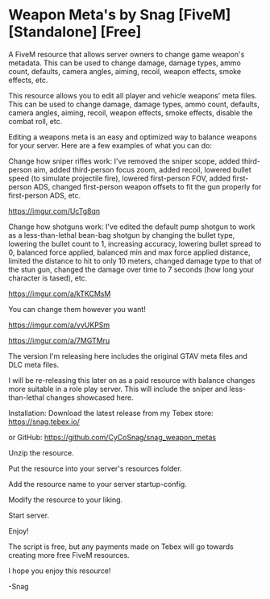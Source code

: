 # Weapon Meta's by Snag [FiveM] [Standalone] [Free]

A FiveM resource that allows server owners to change game weapon's metadata. This can be used to change damage, 
damage types, ammo count, defaults, camera angles, aiming, recoil, weapon effects, smoke effects, etc.

This resource allows you to edit all player and vehicle weapons' meta files. This can be used to change damage, damage types, ammo count, defaults, camera angles, aiming, recoil, weapon effects, smoke effects, disable the combat roll, etc.

Editing a weapons meta is an easy and optimized way to balance weapons for your server. Here are a few examples of what you can do:

Change how sniper rifles work: I've removed the sniper scope, added third-person aim, added third-person focus zoom, added recoil, lowered bullet speed (to simulate projectile fire), lowered first-person FOV, added first-person ADS, changed first-person weapon offsets to fit the gun properly for first-person ADS, etc.

https://imgur.com/UcTg8qn

Change how shotguns work: I've edited the default pump shotgun to work as a less-than-lethal bean-bag shotgun by changing the bullet type, lowering the bullet count to 1, increasing accuracy, lowering bullet spread to 0, balanced force applied, balanced min and max force applied distance, limited the distance to hit to only 10 meters, changed damage type to that of the stun gun, changed the damage over time to 7 seconds (how long your character is tased), etc.

https://imgur.com/a/kTKCMsM

You can change them however you want! 

https://imgur.com/a/vyUKPSm

https://imgur.com/a/7MGTMru

The version I'm releasing here includes the original GTAV meta files and DLC meta files.

I will be re-releasing this later on as a paid resource with balance changes more suitable in a role play server. This will include the sniper and less-than-lethal changes showcased here.

Installation: Download the latest release from my Tebex store: https://snag.tebex.io/

or GitHub: https://github.com/CyCoSnag/snag_weapon_metas

Unzip the resource.

Put the resource into your server's resources folder.

Add the resource name to your server startup-config.

Modify the resource to your liking.

Start server.

Enjoy!

The script is free, but any payments made on Tebex will go towards creating more free FiveM resources.

I hope you enjoy this resource!

-Snag
